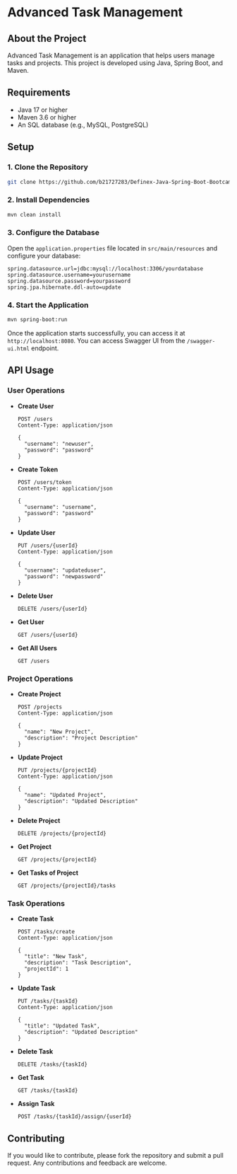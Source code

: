 # Advanced Task Management

## About the Project

Advanced Task Management is an application that helps users manage tasks and projects. This project is developed using Java, Spring Boot, and Maven.

## Requirements

- Java 17 or higher
- Maven 3.6 or higher
- An SQL database (e.g., MySQL, PostgreSQL)

## Setup

### 1. Clone the Repository

```bash
git clone https://github.com/b21727283/Definex-Java-Spring-Boot-Bootcamp.git
```

### 2. Install Dependencies

```bash
mvn clean install
```

### 3. Configure the Database

Open the `application.properties` file located in `src/main/resources` and configure your database:

```properties
spring.datasource.url=jdbc:mysql://localhost:3306/yourdatabase
spring.datasource.username=yourusername
spring.datasource.password=yourpassword
spring.jpa.hibernate.ddl-auto=update
```

### 4. Start the Application

```bash
mvn spring-boot:run
```

Once the application starts successfully, you can access it at `http://localhost:8080`.
You can access Swagger UI from the `/swagger-ui.html` endpoint.

## API Usage

### User Operations

- **Create User**

  ```http
  POST /users
  Content-Type: application/json

  {
    "username": "newuser",
    "password": "password"
  }
  ```
  
- **Create Token**

  ```http
  POST /users/token
  Content-Type: application/json

  {
    "username": "username",
    "password": "password"
  }
  ```

- **Update User**

  ```http
  PUT /users/{userId}
  Content-Type: application/json

  {
    "username": "updateduser",
    "password": "newpassword"
  }
  ```

- **Delete User**

  ```http
  DELETE /users/{userId}
  ```

- **Get User**

  ```http
  GET /users/{userId}
  ```

- **Get All Users**

  ```http
  GET /users
  ```

### Project Operations

- **Create Project**

  ```http
  POST /projects
  Content-Type: application/json

  {
    "name": "New Project",
    "description": "Project Description"
  }
  ```

- **Update Project**

  ```http
  PUT /projects/{projectId}
  Content-Type: application/json

  {
    "name": "Updated Project",
    "description": "Updated Description"
  }
  ```

- **Delete Project**

  ```http
  DELETE /projects/{projectId}
  ```

- **Get Project**

  ```http
  GET /projects/{projectId}
  ```

- **Get Tasks of Project**

  ```http
  GET /projects/{projectId}/tasks
  ```

### Task Operations

- **Create Task**

  ```http
  POST /tasks/create
  Content-Type: application/json

  {
    "title": "New Task",
    "description": "Task Description",
    "projectId": 1
  }
  ```

- **Update Task**

  ```http
  PUT /tasks/{taskId}
  Content-Type: application/json

  {
    "title": "Updated Task",
    "description": "Updated Description"
  }
  ```

- **Delete Task**

  ```http
  DELETE /tasks/{taskId}
  ```

- **Get Task**

  ```http
  GET /tasks/{taskId}
  ```

- **Assign Task**

  ```http
  POST /tasks/{taskId}/assign/{userId}
  ```

## Contributing

If you would like to contribute, please fork the repository and submit a pull request. Any contributions and feedback are welcome.
